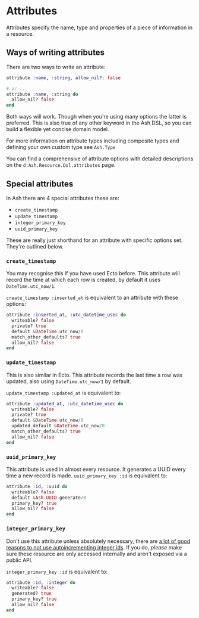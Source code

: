 # Attributes

Attributes specify the name, type and properties of a piece of information in a resource.

## Ways of writing attributes

There are two ways to write an attribute:

```elixir
attribute :name, :string, allow_nil?: false

# or ...
attribute :name, :string do
  allow_nil? false
end
```

Both ways will work. Though when you're using many options the latter is preferred. This is also true of any other keyword in the Ash DSL, so you can build a flexible yet concise domain model.

For more information on attribute types including composite types and defining your own custom type see `Ash.Type`

You can find a comprehensive of attribute options with detailed descriptions on the `d:Ash.Resource.Dsl.attributes` page.

## Special attributes

In Ash there are 4 special attributes these are:

- `create_timestamp`
- `update_timestamp`
- `integer_primary_key`
- `uuid_primary_key`

These are really just shorthand for an attribute with specific options set. They're outlined below.

### `create_timestamp`

You may recognise this if you have used Ecto before. This attribute will record the time at which each row is created, by default it uses `DateTime.utc_now/1`.

`create_timestamp :inserted_at` is equivalent to an attribute with these options:

```elixir
attribute :inserted_at, :utc_datetime_usec do
  writeable? false
  private? true
  default &DateTime.utc_now/0
  match_other_defaults? true
  allow_nil? false
end
```

### `update_timestamp`

This is also similar in Ecto. This attribute records the last time a row was updated, also using `DateTime.utc_now/1` by default.

`update_timestamp :updated_at` is equivalent to:

```elixir
attribute :updated_at, :utc_datetime_usec do
  writeable? false
  private? true
  default &DateTime.utc_now/0
  updated_default &DateTime.utc_now/0
  match_other_defaults? true
  allow_nil? false
end
```

### `uuid_primary_key`

This attribute is used in almost every resource. It generates a UUID every time a new record is made.
`uuid_primary_key :id` is equivalent to:

```elixir
attribute :id, :uuid do
  writeable? false
  default &Ash.UUID.generate/0
  primary_key? true
  allow_nil? false
end
```

### `integer_primary_key`

Don't use this attribute unless absolutely necessary, there are [a lot of good reasons to not use autoincrementing integer ids](https://www.clever-cloud.com/blog/engineering/2015/05/20/why-auto-increment-is-a-terrible-idea/). If you do, _please_ make sure these resource are only accessed internally and aren't exposed via a public API.

`integer_primary_key :id` is equivalent to:

```elixir
attribute :id, :integer do
  writeable? false
  generated? true
  primary_key? true
  allow_nil? false
end
```
